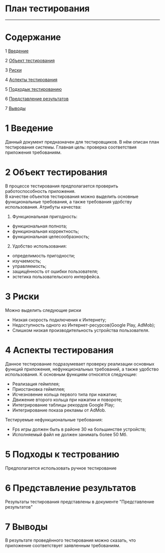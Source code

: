 # План тестирования
---

# Содержание

1 [Введение](#introduction)

2 [Объект тестирования](#items)

3 [Риски](#risk)

4 [Аспекты тестирования](#features)

5 [Подходык тестированию](#approach)

6 [Представление результатов](#pass)

7 [Выводы](#conclusion)

<a name="introduction"/>

# 1 Введение

Данный документ предназначен для тестировщиков. В нём описан план тестирования системы.
Главная цель: проверка соответствия приложения требованиям.

<a name="items"/>

# 2 Объект тестирования

В процессе тестирования предполагается проверить работоспособность приложения.  
В качестве объектов тестирования можно выделить основные функциональные требования, а также требования удобству использования. 
Атрибуты качества:  
1. Функциональная пригодность:  
* функциональная полнота;  
* функциональная корректность;  
* функциональная целесообразность;  
2. Удобство использования:  
* определимость пригодности;  
* изучаемость;  
* управляемость;  
* защищённость от ошибки пользователя;  
* эстетика пользовательского интерфейса.

<a name="risk"/>

# 3 Риски

Можно выделить следующие риски
* Низкая скорость подключения к Интернету;
* Недоступность одного из Интернет-ресурсов(Google Play, AdMob);
* Слишком низкая производительность устройства пользователя.

<a name="features"/>

# 4 Аспекты тестирования

Данное тестирование подразумевает проверку реализации основных функций приложения, нефункциональных
требований, а также удобство использования.
К основным функциям относятся следующие:
* Реализация геймплея;
* Приостановка геймплея;
* Исчезновение кольца первого типа при нажатии;
* Движение второго кольца при нажатии и повороте;
* Интегрирование таблицы рекордов Google Play;
* Интегрирование показа рекламы от AdMob.

Тестируемые нефункциональные требования:
* Fps игры должен быть в районе 30 на большинстве устройств;
* Исполняемый файл не должен занимать более 50 Мб.

<a name="approach"/>

# 5 Подходы к тестрованию

Предполагается использовать ручное тестирование

<a name="pass"/>

# 6 Представление результатов

Результаты тестирования представлены в документе "Представление результатов"

<a name="conclusion"/>

# 7 Выводы

В результате проведённого тестирования можно сказать, что приложение соответствует заявленным требованиям.
